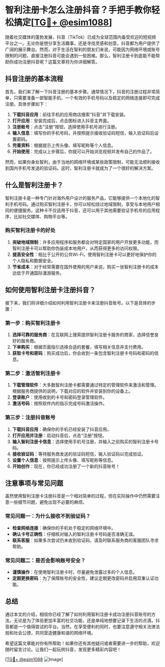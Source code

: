 # 智利注册卡怎么注册抖音？手把手教你轻松搞定[[TG💪+ @esim1088](https://t.me/s/esim1088)]

随着社交媒体的蓬勃发展，抖音（TikTok）已成为全球范围内备受欢迎的短视频平台之一。无论你是想分享生活趣事，还是寻找灵感和创意，抖音都为用户提供了广阔的展示舞台。然而，对于生活在智利的朋友们来说，可能因为网络环境或账号限制的问题，直接注册抖音可能会遇到一些困难。那么，智利注册卡到底能不能帮助你成功注册抖音呢？这篇文章将为你详细解答。

## 抖音注册的基本流程

首先，我们来了解一下抖音注册的基本步骤。通常情况下，抖音的注册过程非常简单，只需要准备一部智能手机、一个有效的手机号码以及稳定的网络连接即可完成注册。具体步骤如下：

1. **下载抖音应用**：前往手机的应用商店搜索“抖音”并下载安装。
2. **打开应用**：安装完成后，点击图标进入抖音主界面。
3. **注册账号**：点击“注册”按钮，选择使用手机号进行注册。
4. **输入信息**：填写你的手机号码，并按照提示接收验证码短信，输入验证码后设置密码。
5. **完善资料**：根据提示上传头像、填写昵称等个人信息。
6. **开始使用**：完成以上步骤后，你就可以开始浏览视频并发布自己的作品了。

然而，如果你身处智利，由于当地的网络环境或某些政策限制，可能无法顺利接收到国内手机号发送的验证码。这时，智利注册卡就成为了一个很好的解决方案。

## 什么是智利注册卡？

智利注册卡是一种专门针对海外用户设计的服务产品，它能够提供一个本地化的智利手机号码。通过购买智利注册卡，你可以轻松绕过地域限制，享受与本地用户相同的便捷服务。这种卡不仅适用于抖音，还可以用于其他需要验证手机号的应用程序，比如社交媒体、购物平台等。

### 购买智利注册卡的好处

1. **突破地域限制**：许多应用程序和服务都会对特定国家的用户开放更多功能，而智利注册卡可以帮助你伪装成本地用户，从而获得更多的访问权限。
2. **提高安全性**：相比于公开的公共Wi-Fi，使用智利注册卡可以更好地保护你的个人隐私和数据安全。
3. **节省成本**：对于经常需要在国外使用的用户来说，购买一张智利注册卡的成本远低于开通国际漫游服务。

## 如何使用智利注册卡注册抖音？

接下来，我们将详细介绍如何利用智利注册卡来注册抖音账号。以下是具体的步骤：

### 第一步：购买智利注册卡

1. **选择可靠的服务商**：在互联网上搜索提供智利注册卡服务的商家，选择信誉良好的服务商。
2. **下单购买**：根据页面指引选择合适的套餐，填写相关信息并支付费用。
3. **获取卡号和密码**：购买成功后，你会收到一条包含智利注册卡号码和密码的信息。

### 第二步：激活智利注册卡

1. **下载管理软件**：大多数智利注册卡都需要通过特定的管理软件来激活和管理。根据服务商提供的说明，下载对应的软件并安装到你的设备上。
2. **登录账户**：使用收到的卡号和密码登录管理软件。
3. **激活号码**：按照软件内的指示完成号码激活操作。

### 第三步：注册抖音账号

1. **下载抖音应用**：确保你的手机已经安装了抖音应用。
2. **打开应用并注册**：启动抖音后，点击“注册”按钮。
3. **输入智利注册卡信息**：选择使用手机号注册，并输入之前购买的智利注册卡号码。
4. **接收验证码**：等待服务商发送的验证码短信，输入验证码以完成验证。
5. **设置个人信息**：按照提示上传头像、填写昵称等信息。
6. **开始创作**：现在，你已经成功注册了一个新的抖音账号！

## 注意事项与常见问题

虽然使用智利注册卡注册抖音是一个相对简单的过程，但在实际操作中仍然需要注意一些细节问题，避免出现不必要的麻烦。

### 常见问题一：为什么接收不到验证码？

- **检查网络连接**：确保你的手机处于稳定的网络环境中。
- **确认卡号正确性**：仔细核对输入的智利注册卡号码是否准确无误。
- **联系客服**：如果多次尝试仍未收到验证码，请及时联系服务商的客服团队寻求帮助。

### 常见问题二：是否会影响账号安全？

- **谨慎操作**：在使用智利注册卡时，尽量避免泄露过多的个人信息。
- **定期更换密码**：为了保障账号的安全性，建议定期更改密码并启用双重认证功能。

## 总结

通过本文的介绍，相信你已经了解了如何利用智利注册卡成功注册抖音账号的方法。无论是为了体验更加丰富的社交功能，还是单纯地想要记录下生活的点滴，抖音都是一个值得尝试的平台。当然，在享受便利的同时，也要注意遵守相关法律法规和社会公德，共同营造健康和谐的网络环境。

希望这篇文章能对你有所帮助！如果你还有其他疑问或者需要进一步的帮助，欢迎随时留言讨论。让我们一起玩转抖音，发现更多精彩内容吧！

[[TG💪+ @esim1088](https://t.me/s/esim1088) ![Image](https://i.postimg.cc/4NQfJmqS/Snipaste-2025-05-13-00-14-12.png)]